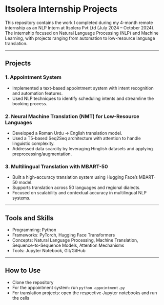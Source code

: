 # Itsolera Internship Projects

This repository contains the work I completed during my 4-month remote internship as an NLP Intern at Itsolera Pvt Ltd (July 2024 – October 2024).  
The internship focused on Natural Language Processing (NLP) and Machine Learning, with projects ranging from automation to low-resource language translation.

---

## Projects

### 1. Appointment System
- Implemented a text-based appointment system with intent recognition and automation features.  
- Used NLP techniques to identify scheduling intents and streamline the booking process.  

### 2. Neural Machine Translation (NMT) for Low-Resource Languages
- Developed a Roman Urdu → English translation model.  
- Used a T5-based Seq2Seq architecture with attention to handle linguistic complexity.  
- Addressed data scarcity by leveraging Hinglish datasets and applying preprocessing/augmentation.  

### 3. Multilingual Translation with MBART-50
- Built a high-accuracy translation system using Hugging Face’s MBART-50 model.  
- Supports translation across 50 languages and regional dialects.  
- Focused on scalability and contextual accuracy in multilingual NLP systems.  

---

## Tools and Skills
- Programming: Python  
- Frameworks: PyTorch, Hugging Face Transformers  
- Concepts: Natural Language Processing, Machine Translation, Sequence-to-Sequence Models, Attention Mechanisms  
- Tools: Jupyter Notebook, Git/GitHub  

---

## How to Use
- Clone the repository  
- For the appointment system: run `python appointment.py`  
- For translation projects: open the respective Jupyter notebooks and run the cells  
